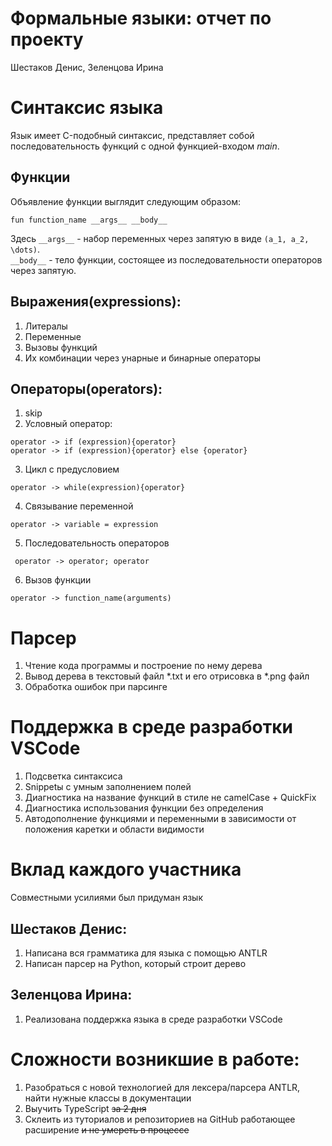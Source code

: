 # Формальные языки: отчет по проекту
Шестаков Денис, Зеленцова Ирина

# Синтаксис языка
Язык имеет C-подобный синтаксис, представляет собой последовательность функций с одной функцией-входом *main*.

## Функции
Объявление функции выглядит следующим образом:
```
fun function_name __args__ __body__
```
Здесь ```__args__``` \- набор переменных через запятую в виде ```(a_1, a_2, \dots)```.  
```__body__``` \- тело функции, состоящее из последовательности операторов через запятую.
## Выражения(expressions):
1. Литералы
2. Переменные
3. Вызовы функций
4. Их комбинации через унарные и бинарные операторы
## Операторы(operators):
1. skip
2. Условный оператор:
```
operator -> if (expression){operator}
operator -> if (expression){operator} else {operator}
```
3. Цикл с предусловием
```
operator -> while(expression){operator}
```
4. Связывание переменной
```
operator -> variable = expression
```
5. Последовательность операторов
```
 operator -> operator; operator
 ```
6. Вызов функции
```
operator -> function_name(arguments)
```

# Парсер
1. Чтение кода программы и построение по нему дерева
2. Вывод дерева в текстовый файл \*.txt и его отрисовка в \*.png файл
3. Обработка ошибок при парсинге

# Поддержка в среде разработки VSCode
1. Подсветка синтаксиса
2. Snippetы с умным заполнением полей
3. Диагностика на название функций в стиле не camelCase + QuickFix
4. Диагностика использования функции без определения
5. Автодополнение функциями и переменными в зависимости от положения каретки и области видимости

# Вклад каждого участника
Совместными усилиями был придуман язык
## Шестаков Денис:
1. Написана вся грамматика для языка с помощью ANTLR
2. Написан парсер на Python, который строит дерево

## Зеленцова Ирина:

1. Реализована поддержка языка в среде разработки VSCode

# Сложности возникшие в работе:

1. Разобраться с новой технологией для лексера/парсера ANTLR, найти нужные классы в документации
2. Выучить TypeScript ~~за 2 дня~~
3. Склеить из туториалов и репозиториев на GitHub работающее расширение ~~и не умереть в процессе~~

